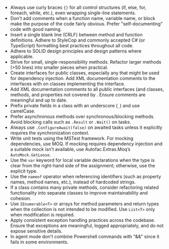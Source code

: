 - Always use curly braces `{}` for all control structures (if, else, for, foreach, while, etc.), even wrapping single-line statements.
- Don't add comments when a function name, variable name, or block make the purpose of the code fairly obvious. Prefer "self-documenting" code with good naming.
- Insert a single blank line (CRLF) between method and function definitions. Adhere to StyleCop and commonly accepted C# (or TypeScript) formatting best practices throughout all code.
- Adhere to SOLID design principles and design patterns where applicable.
- Strive for small, single-responsibility methods. Refactor larger methods (>50 lines) into smaller pieces when practical.
- Create interfaces for public classes, especially any that might be used for dependency injection. Add XML documentation comments to the interfaces with <inheritdoc/> on classes implementing the interface.
- Add XML documentation comments to all public interfaces (and classes, methods, and properties not covered by <inheritdoc/>. Ensure comments are meaningful and up to date.
- Prefix private fields in a class with an underscore (`_`) and use camelCase.
- Prefer asynchronous methods over synchronous/blocking methods. Avoid blocking calls such as `.Result` or `.Wait()` on tasks.
- Always use `.ConfigureAwait(false)` on awaited tasks unless it explicitly requires the synchronization context.
- Write unit tests using the MSTest framework. For mocking dependencies, use MOQ. If mocking requires dependency injection and a suitable mock isn’t available, use Autofac.Extras.Moq’s `AutoMock.GetLoose`.
- Use the `var` keyword for local variable declarations when the type is clear from the right-hand side of the assignment; otherwise, use the explicit type.
- Use the `nameof` operator when referencing identifiers (such as property names, method names, etc.), instead of hardcoded strings.
- If a class contains many private methods, consider refactoring related functionality into separate classes to improve maintainability and cohesion.
- Use `IEnumerable<T>` or arrays for method parameters and return types when the collection is not intended to be modified. Use `List<T>` only when modification is required.
- Apply consistent exception handling practices across the codebase. Ensure that exceptions are meaningful, logged appropriately, and do not expose sensitive details.
- In agent mode don't combine Powershell commands with "&&" since it fails in some environments.
